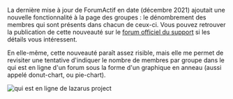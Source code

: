La dernière mise à jour de ForumActif en date (décembre 2021) ajoutait une nouvelle fonctionnalité à la page des groupes : le dénombrement des membres qui sont présents dans chacun de ceux-ci. Vous pouvez retrouver la publication de cette nouveauté sur le [forum officiel du support](https://forum.forumactif.com/t406331-amelioration-de-la-page-groupes) si les détails vous intéressent.

En elle-même, cette nouveauté paraît assez risible, mais elle me permet de revisiter une tentative d'indiquer le nombre de membres par groupe dans le qui est en ligne d'un forum sous la forme d'un graphique en anneau (aussi appelé donut-chart, ou pie-chart).

![qui est en ligne de lazarus project](https://i.imgur.com/KtyPY6y.png)
